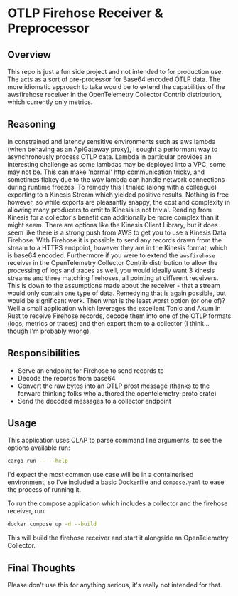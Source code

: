 # OTLP Firehose Receiver & Preprocessor

## Overview

This repo is just a fun side project and not intended to for production use. The acts as a sort of pre-processor for Base64 encoded OTLP data. The more idiomatic approach to take would be to extend the capabilities of the awsfirehose receiver in the OpenTelemetry Collector Contrib distribution, which currently only metrics.

## Reasoning

In constrained and latency sensitive environments such as aws lambda (when behaving as an ApiGateway proxy), I sought a performant way to asynchronously process OTLP data. Lambda in particular provides an interesting challenge as some lambdas may be deployed into a VPC, some may not be. This can make 'normal' http communication tricky, and sometimes flakey due to the way lambda can handle network connections during runtime freezes. To remedy this I trialed (along with a colleague) exporting to a Kinesis Stream which yielded positive results. Nothing is free however, so while exports are pleasantly snappy, the cost and complexity in allowing many producers to emit to Kinesis is not trivial.
Reading from Kinesis for a collector's benefit can additionally be more complex than it might seem. There are options like the Kinesis Client Library, but it does seem like there is a strong push from AWS to get you to use a Kinesis Data Firehose. With Firehose it is possible to send any records drawn from the stream to a HTTPS endpoint, however they are in the Kinesis format, which is base64 encoded. Furthermore if you were to extend the `awsfirehose` receiver in the OpenTelemetry Collector Contrib distribution to allow the processing of logs and traces as well, you would ideally want 3 kinesis streams and three matching firehoses, all pointing at different receivers. This is down to the assumptions made about the receiver - that a stream would only contain one type of data. Remedying that is again possible, but would be significant work.
Then what is the least worst option (or one of)? Well a small application which leverages the excellent Tonic and Axum in Rust to receive Firehose records, decode them into one of the OTLP formats (logs, metrics or traces) and then export them to a collector (I think... though I'm probably wrong).

## Responsibilities

- Serve an endpoint for Firehose to send records to
- Decode the records from base64
- Convert the raw bytes into an OTLP prost message (thanks to the forward thinking folks who authored the opentelemetry-proto crate)
- Send the decoded messages to a collector endpoint

## Usage

This application uses CLAP to parse command line arguments, to see the options available run:

```bash
cargo run -- --help
```

I'd expect the most common use case will be in a containerised environment, so I've included a basic Dockerfile and `compose.yaml` to ease the process of running it.

To run the compose application which includes a collector and the firehose receiver, run:

```bash
docker compose up -d --build
```

This will build the firehose receiver and start it alongside an OpenTelemetry Collector.

## Final Thoughts

Please don't use this for anything serious, it's really not intended for that.
